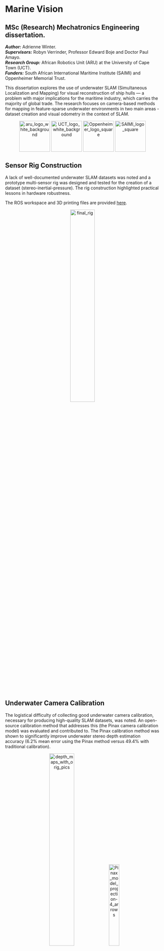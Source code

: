 # Marine Vision

## MSc (Research) Mechatronics Engineering dissertation.

**_Author:_** Adrienne Winter.  
**_Supervisors:_** Robyn Verrinder, Professor Edward Boje and Doctor Paul Amayo.  
**_Research Group:_** African Robotics Unit (ARU) at the University of Cape Town (UCT).  
**_Funders:_** South African International Maritime Institute (SAIMI) and Oppenheimer Memorial Trust.  

This dissertation explores the use of underwater SLAM (Simultaneous Localization and Mapping) for visual reconstruction of ship hulls — a problem with major implications for the maritime industry, which carries the majority of global trade. The research focuses on camera-based methods for mapping in feature-sparse underwater environments in two main areas - dataset creation and visual odometry in the context of SLAM. 

<p align="center" width="100%">
  <img height="100" alt="aru_logo_white_background" src="https://github.com/user-attachments/assets/b710eaf6-498c-4cb0-98bb-21ffc8ffa6c5" />
  <img height="100" alt="UCT_logo_white_background" src="https://github.com/user-attachments/assets/907ebc2f-bec3-45a7-ba6a-42625b5bee29" />
  <img height="100" alt="Oppenheimer_logo_square" src="https://github.com/user-attachments/assets/21219b9b-c347-4302-a237-6f47f215a86b" />
  <img height="100" alt="SAIMI_logo_square" src="https://github.com/user-attachments/assets/5f01d86c-2608-4fb0-9a49-4b7946678e85" />
</p>

## Sensor Rig Construction
A lack of well-documented underwater SLAM datasets was noted and a prototype multi-sensor rig was designed and tested for the creation of a dataset (stereo-inertial-pressure). The rig construction highlighted practical lessons in hardware robustness. 

The ROS workspace and 3D printing files are provided [here](https://github.com/adriennewinter/Marine_Vision/tree/main/Sensor%20Rig%20Construction). 

<p align="center" width="100%"> <img width="40%" alt="final_rig" src="https://github.com/user-attachments/assets/2588dbc9-776d-476c-81fb-c9ec3b47b700" /> </p>

## Underwater Camera Calibration
The logistical difficulty of collecting good underwater camera calibration, necessary for producing high-quality SLAM datasets, was noted. An open-source calibration method that addresses this (the Pinax camera calibration model) was evaluated and contributed to. The Pinax calibration method was shown to significantly improve underwater stereo depth estimation accuracy (6.2% mean error using the Pinax method versus 49.4% with traditional calibration).

<p align="center" width="100%"> 
  <img width="40%" alt="depth_maps_with_orig_pics" src="https://github.com/user-attachments/assets/337ef96c-3f54-4af4-a261-23c6ee8ed850" />
  <img width="26%" alt="Pinax_model_projection-4_arrows" src="https://github.com/user-attachments/assets/69570c90-3ae7-42f1-8da7-fcb44dff98be" />
</p>


## Underwater SLAM Dataset Creation
An underwater SLAM dataset including stereo images, inertial (IMU) and pressure readings was created in a controlled tank at the Institute for Marine Technology (IMT) in Cape Town, South Africa and made publicly available. A C++ ROS data synchronization package was created and made publicly available that synchronizes up to 4 sensor topics using timestamps and preserves original sensor frequencies.

<p align="center" width="100%"> <img width="40%" alt="rig_on_tank_platform" src="https://github.com/user-attachments/assets/871a5691-49c1-45a5-8eac-7dc4595ab01f" /> </p>  
<p align="center" width="100%"> <img width="40%" alt="VIO_pressure_stereo_Factor_Graph" src="https://github.com/user-attachments/assets/a1ded966-d38f-43f1-9e0e-7f7dbc98ca8e" /> </p>


## Stereo Visual Odometry Pipeline
A stereo visual odometry (VO) pipeline was developed and evaluated for feature-sparse underwater scenes, comparing SIFT and ORB features with adaptive thresholding and image enhancement methods. Results showed ORB with image de-hazing, CLAHE filtering and robust outlier rejection delivered the most stable and efficient performance in underwater scenes.

<p align="center" width="100%"> <img width="60%" alt="VO_SLAM_Context" src="https://github.com/user-attachments/assets/852f1bcf-ba88-4370-beea-8f66ebd028e5" /> </p>

